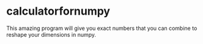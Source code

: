 # calculatorfornumpy
This amazing program will give you exact numbers that you can combine to reshape your dimensions in numpy.
